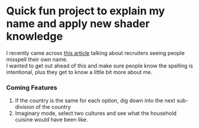 # Quick fun project to explain my name and apply new shader knowledge

I recently came across [this article](https://www.cnbc.com/2024/11/26/biggest-resume-red-flags-from-recruiter-whos-interviewed-thousands.html) talking about recruiters seeing people misspell their own name.  
I wanted to get out ahead of this and make sure people know the spelling is intentional, plus they get to know a little bit more about me.

### Coming Features
1. If the country is the same for each option, dig down into the next sub-division of the country
2. Imaginary mode, select two cultures and see what the household cuisine would have been like.  
